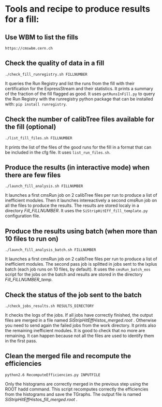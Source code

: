 # Tools and recipe to produce results for a fill:

## Use WBM to list the fills

`https://cmswbm.cern.ch`

## Check the quality of data in a fill

`./check_fill_runregistry.sh FILLNUMBER`

It queries the Run Registry and list the runs from the fill with their certification for the ExpressStream and their statistics.
It prints a summary of the fraction of the fill flagged as good.
It uses `getRunsInFill.py` to query the Run Registry with the runregistry python package that can be installed with: `pip install runregistry`.

## Check the number of calibTree files available for the fill (optional)

`./list_fill_files.sh FILLNUMBER`

It prints the list of the files of the good runs for the fill in a format that can be included in the cfg file.
It uses `list_run_files.sh`.


## Produce the results (in interactive mode) when there are few files

`./launch_fill_analysis.sh FILLNUMBER`

It launches a first cmsRun job on 2 calibTree files per run to produce a list of inefficient modules.
Then it launches intereactively a second cmsRun job on all the files to produce the results. The results are stored localy in a directory *Fill_FILLNUMBER*.
It uses the `SiStripHitEff_fill_template.py` configuration file.

## Produce the results using batch (when more than 10 files to run on)

`./launch_fill_analysis_batch.sh FILLNUMBER`

It launches a first cmsRun job on 2 calibTree files per run to produce a list of inefficient modules.
The second pass job is splitted in jobs sent to the lxplus batch (each job runs on 10 files, by default).
It uses the `cmsRun_batch_eos` script for the jobs on the batch and results are stored in the directory *Fill_FILLNUMBER_temp*.
 
## Check the status of the job sent to the batch

`./check_jobs_results.sh RESULTS_DIRECTORY`

It checks the logs of the jobs.
If all jobs have correctly finished, the output files are merged in a file named *SiStripHitEffHistos_merged.root* .
Otherwise you need to send again the failed jobs from the work directory.
It prints also the remaining inefficient modules. It is good to check that no more are remaining. It can happen because not all the files are used to identify them in the first pass.

## Clean the merged file and recompute the efficiencies

`python2.6 RecomputeEfficiencies.py INPUTFILE`

Only the histograms are correctly merged in the previous step using the ROOT hadd command. This script recomputes correctly the efficiencies from the histograms and save the TGraphs. The output file is named *SiStripHitEffHistos_fill_merged.root* .


